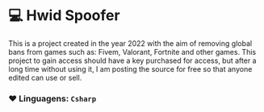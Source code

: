 # 💻 Hwid Spoofer
This is a project created in the year 2022 with the aim of removing global bans from games such as: Fivem, Valorant, Fortnite and other games. This project to gain access should have a key purchased for access, but after a long time without using it, I am posting the source for free so that anyone edited can use or sell.

### **❤️ Linguagens:** `Csharp`
